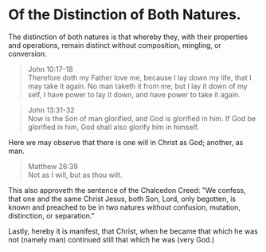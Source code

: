 # Of the Distinction of Both Natures.

The distinction of both natures is that whereby they, with their properties and operations, remain distinct without composition, mingling, or conversion.

> John 10:17-18  
> Therefore doth my Father love me, because I lay down my life, that I may take it again. No man taketh it from me, but I lay it down of my self, I have power to lay it down, and have power to take it again.

> John 13:31-32  
> Now is the Son of man glorified, and God is glorified in him. If God be glorified in him, God shall also glorify him in himself.

Here we may observe that there is one will in Christ as God; another, as man.

> Matthew 26:39  
> Not as I will, but as thou wilt.

This also approveth the sentence of the Chalcedon Creed: "We confess, that one and the same Christ Jesus, both Son, Lord, only begotten, is known and preached to be in two natures without confusion, mutation, distinction, or separation."

Lastly, hereby it is manifest, that Christ, when he became that which he was not (namely man) continued still that which he was (very God.)